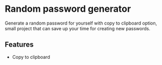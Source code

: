 # Random password generator
Generate a random password for yourself with copy to clipboard option, small project that can save up your time for creating new passwords.

## Features

- Copy to clipboard
